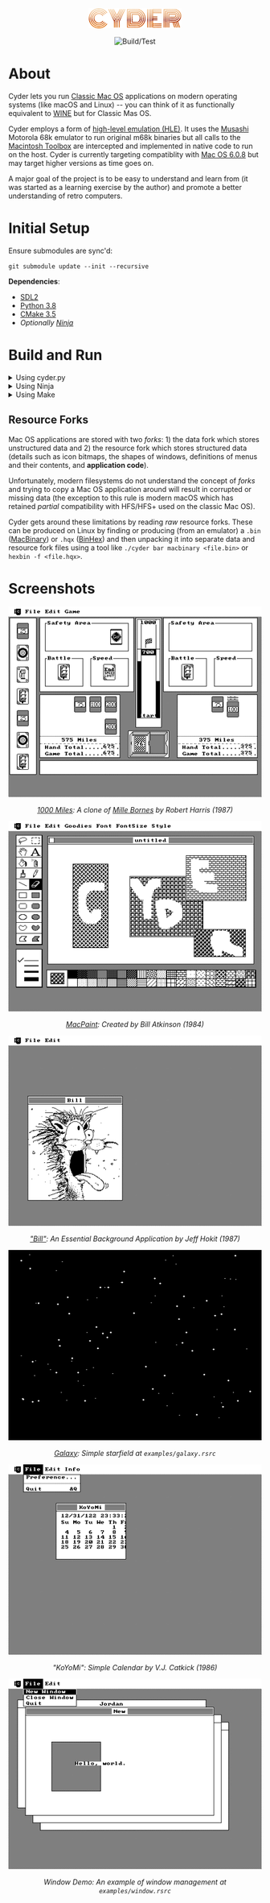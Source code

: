 <div align="center">

<img src="assets/logo.png?raw=true" height="40px"/>

![Build/Test](https://github.com/JordanJTW/cyder/actions/workflows/cmake.yml/badge.svg?event=push)

</div>

# About

Cyder lets you run [Classic Mac OS](https://en.wikipedia.org/wiki/Classic_Mac_OS) applications on modern operating systems (like macOS and Linux) -- you can think of it as functionally equivalent to [WINE](https://www.winehq.org/) but for Classic Mas OS.

Cyder employs a form of [high-level emulation (HLE)](https://emulation.gametechwiki.com/index.php/High/Low_level_emulation). It uses the [Musashi](https://github.com/kstenerud/Musashi) Motorola 68k emulator to run original m68k binaries but all calls to the [Macintosh Toolbox](https://en.wikipedia.org/wiki/Macintosh_Toolbox) are intercepted and implemented in native code to run on the host. Cyder is currently targeting compatiblity with [Mac OS 6.0.8](https://en.wikipedia.org/wiki/Classic_Mac_OS#System_Software_6) but may target higher versions as time goes on.

A major goal of the project is to be easy to understand and learn from (it was started as a learning exercise by the author) and promote a better understanding of retro computers.

# Initial Setup

Ensure submodules are sync'd:

```console
git submodule update --init --recursive
```

**Dependencies**:
 + [SDL2](https://www.libsdl.org/)
 + [Python 3.8](https://www.python.org/downloads/release/python-380/)
 + [CMake 3.5](https://cmake.org/download/)
 + *Optionally [Ninja](https://ninja-build.org/)*

# Build and Run

<details><summary>Using cyder.py</summary>

> cyder.py uses [Ninja](https://ninja-build.org/) to build (allowing for faster incremental builds)


```console
# To build all targets
./cyder build

# To build the emulator
./cyder build emu

# To run the emulator
./cyder run emu <path_to_rsrc_fork>

# To build and run the emulator
./cyder bar emu <path_to_rsrc_fork>
```

</details>

<details><summary>Using Ninja</summary>

```console
mkdir -p build/out
cmake -GNinja -Bbuild/out

# Only this command is needed to build from now on
ninja -C build/out

# To run the emulator
./build/out/exe/emu <path_to_rsrc_fork>
```

</details>

<details><summary>Using Make</summary>

```console
mkdir build && cd build
cmake ..

# To build all targets
make

# To run the emulator
./build/exe/emu <path_to_rsrc_fork>
```

</details>

## Resource Forks

Mac OS applications are stored with two *forks*: 1) the data fork which stores unstructured data and 2) the resource fork which stores structured data (details such as icon bitmaps, the shapes of windows, definitions of menus and their contents, and **application code**). 

Unfortunately, modern filesystems do not understand the concept of *forks* and trying to copy a Mac OS application around will result in corrupted or missing data (the exception to this rule is modern macOS which has retained *partial* compatibility with HFS/HFS+ used on the classic Mac OS).

Cyder gets around these limitations by reading *raw* resource forks. These can be produced on Linux by finding or producing (from an emulator) a `.bin` ([MacBinary](https://en.wikipedia.org/wiki/MacBinary)) or `.hqx` ([BinHex](https://en.wikipedia.org/wiki/BinHex)) and then unpacking it into separate data and resource fork files using a tool like `./cyder bar macbinary <file.bin>` or `hexbin -f <file.hqx>`.

# Screenshots

<div align="center">

![1000 Miles](assets/screen-1000.png)

*[1000 Miles](https://www.macintoshrepository.org/2964-1000-miles): A clone of [Mille Bornes](https://en.wikipedia.org/wiki/Mille_Bornes) by Robert Harris (1987)*

![MacPaint](assets/screen-macpaint.png)

*[MacPaint](https://www.macintoshrepository.org/1912-macpaint-source-code): Created by Bill Atkinson (1984)*

!["Bill"](assets/screen-bill.png)

*["Bill"](https://www.macintoshrepository.org/8239-bill): An Essential Background Application by Jeff Hokit (1987)*

![Galaxy](assets/screen-galaxy.png)

*[Galaxy](https://www.macintoshrepository.org/9526-galaxy): Simple starfield at `examples/galaxy.rsrc`*

![KoYoMi](assets/screen-koyomi.png)

*"KoYoMi": Simple Calendar by V.J. Catkick (1986)*

![Window Demo](assets/screen-window.png)

*Window Demo: An example of window management at `examples/window.rsrc`*

</div>
